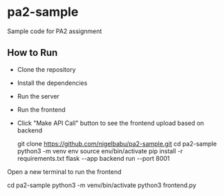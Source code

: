 # pa2-sample
Sample code for PA2 assignment

## How to Run
* Clone the repository
* Install the dependencies
* Run the server
* Run the frontend
* Click "Make API Call" button to see the frontend upload based on backend

  git clone https://github.com/nigelbabu/pa2-sample.git
  cd pa2-sample
  python3 -m venv env
  source env/bin/activate
  pip install -r requirements.txt
  flask --app backend run --port 8001

Open a new terminal to run the frontend

  cd pa2-sample
  python3 -m venv/bin/activate
  python3 frontend.py
